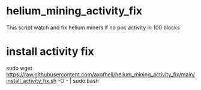 # helium_mining_activity_fix

This script watch and fix helium miners if no poc activity in 100 blocks

# install activity fix

sudo wget https://raw.githubusercontent.com/axofhell/helium_mining_activity_fix/main/install_activity_fix.sh -O - | sudo bash
